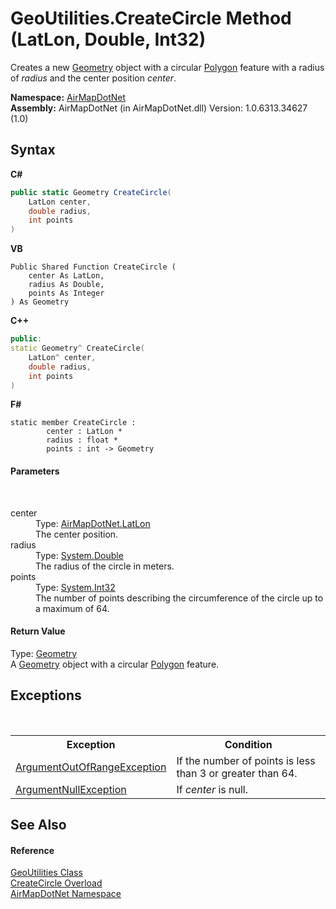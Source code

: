 # GeoUtilities.CreateCircle Method (LatLon, Double, Int32)
 

Creates a new <a href="T_AirMapDotNet_Entities_GeoJSON_Geometry">Geometry</a> object with a circular <a href="T_AirMapDotNet_Entities_GeoJSON_GeoObjects_Polygon">Polygon</a> feature with a radius of *radius* and the center position *center*.

**Namespace:**&nbsp;<a href="N_AirMapDotNet">AirMapDotNet</a><br />**Assembly:**&nbsp;AirMapDotNet (in AirMapDotNet.dll) Version: 1.0.6313.34627 (1.0)

## Syntax

**C#**<br />
``` C#
public static Geometry CreateCircle(
	LatLon center,
	double radius,
	int points
)
```

**VB**<br />
``` VB
Public Shared Function CreateCircle ( 
	center As LatLon,
	radius As Double,
	points As Integer
) As Geometry
```

**C++**<br />
``` C++
public:
static Geometry^ CreateCircle(
	LatLon^ center, 
	double radius, 
	int points
)
```

**F#**<br />
``` F#
static member CreateCircle : 
        center : LatLon * 
        radius : float * 
        points : int -> Geometry 

```


#### Parameters
&nbsp;<dl><dt>center</dt><dd>Type: <a href="T_AirMapDotNet_LatLon">AirMapDotNet.LatLon</a><br />The center position.</dd><dt>radius</dt><dd>Type: <a href="http://msdn2.microsoft.com/en-us/library/643eft0t" target="_blank">System.Double</a><br />The radius of the circle in meters.</dd><dt>points</dt><dd>Type: <a href="http://msdn2.microsoft.com/en-us/library/td2s409d" target="_blank">System.Int32</a><br />The number of points describing the circumference of the circle up to a maximum of 64.</dd></dl>

#### Return Value
Type: <a href="T_AirMapDotNet_Entities_GeoJSON_Geometry">Geometry</a><br />A <a href="T_AirMapDotNet_Entities_GeoJSON_Geometry">Geometry</a> object with a circular <a href="T_AirMapDotNet_Entities_GeoJSON_GeoObjects_Polygon">Polygon</a> feature.

## Exceptions
&nbsp;<table><tr><th>Exception</th><th>Condition</th></tr><tr><td><a href="http://msdn2.microsoft.com/en-us/library/8xt94y6e" target="_blank">ArgumentOutOfRangeException</a></td><td>If the number of points is less than 3 or greater than 64.</td></tr><tr><td><a href="http://msdn2.microsoft.com/en-us/library/27426hcy" target="_blank">ArgumentNullException</a></td><td>If *center* is null.</td></tr></table>

## See Also


#### Reference
<a href="T_AirMapDotNet_GeoUtilities">GeoUtilities Class</a><br /><a href="Overload_AirMapDotNet_GeoUtilities_CreateCircle">CreateCircle Overload</a><br /><a href="N_AirMapDotNet">AirMapDotNet Namespace</a><br />